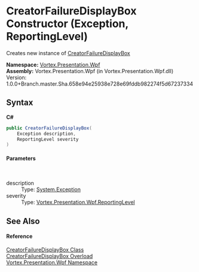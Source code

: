 # CreatorFailureDisplayBox Constructor (Exception, ReportingLevel)
 

Creates new instance of <a href="T_Vortex_Presentation_Wpf_CreatorFailureDisplayBox.md">CreatorFailureDisplayBox</a>

**Namespace:**&nbsp;<a href="N_Vortex_Presentation_Wpf.md">Vortex.Presentation.Wpf</a><br />**Assembly:**&nbsp;Vortex.Presentation.Wpf (in Vortex.Presentation.Wpf.dll) Version: 1.0.0+Branch.master.Sha.658e94e25938e728e69fddb982274f5d67237334

## Syntax

**C#**<br />
``` C#
public CreatorFailureDisplayBox(
	Exception description,
	ReportingLevel severity
)
```


#### Parameters
&nbsp;<dl><dt>description</dt><dd>Type: <a href="https://docs.microsoft.com/dotnet/api/system.exception" target="_blank">System.Exception</a><br /></dd><dt>severity</dt><dd>Type: <a href="T_Vortex_Presentation_Wpf_ReportingLevel.md">Vortex.Presentation.Wpf.ReportingLevel</a><br /></dd></dl>

## See Also


#### Reference
<a href="T_Vortex_Presentation_Wpf_CreatorFailureDisplayBox.md">CreatorFailureDisplayBox Class</a><br /><a href="Overload_Vortex_Presentation_Wpf_CreatorFailureDisplayBox__ctor.md">CreatorFailureDisplayBox Overload</a><br /><a href="N_Vortex_Presentation_Wpf.md">Vortex.Presentation.Wpf Namespace</a><br />